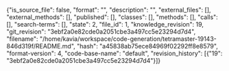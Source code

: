 {"is_source_file": false, "format": "", "description": "", "external_files": [], "external_methods": [], "published": [], "classes": [], "methods": [], "calls": [], "search-terms": [], "state": 2, "file_id": 1, "knowledge_revision": 19, "git_revision": "3ebf2a0e82cde0a2051cbe3a497cc5e23294d7d4", "filename": "/home/kavia/workspace/code-generation/tetramaster-19143-846d319f/README.md", "hash": "a45838ab75ece84969f02292ff8e8579", "format-version": 4, "code-base-name": "default", "revision_history": [{"19": "3ebf2a0e82cde0a2051cbe3a497cc5e23294d7d4"}]}